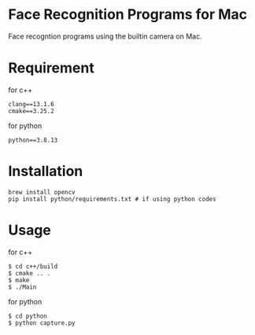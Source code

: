 # Face Recognition Programs for Mac
Face recogntion programs using the builtin camera on Mac.

# Requirement

for c++
```
clang==13.1.6
cmake==3.25.2
```

for python
```
python==3.8.13
```

# Installation

```
brew install opencv
pip install python/requirements.txt # if using python codes
```

# Usage
for c++
```
$ cd c++/build
$ cmake .. .
$ make
$ ./Main
```

for python
```
$ cd python
$ python capture.py
```
